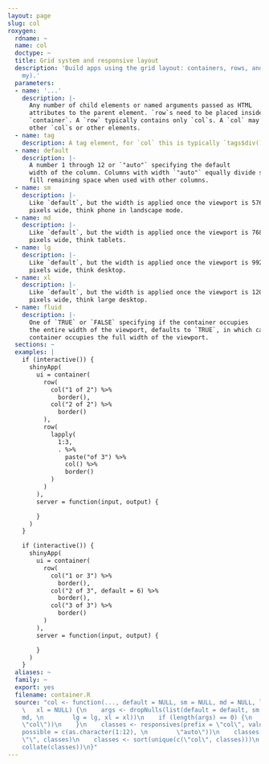 ```yaml
---
layout: page
slug: col
roxygen:
  rdname: ~
  name: col
  doctype: ~
  title: Grid system and responsive layout
  description: 'Build apps using the grid layout: containers, rows, and columns (oh
    my).'
  parameters:
  - name: '...'
    description: |-
      Any number of child elements or named arguments passed as HTML
      attributes to the parent element. `row`s need to be placed inside a
      `container`. A `row` typically contains only `col`s. A `col` may contain
      other `col`s or other elements.
  - name: tag
    description: A tag element, for `col` this is typically `tags$div()`.
  - name: default
    description: |-
      A number 1 through 12 or `"auto"` specifying the default
      width of the column. Columns with width `"auto"` equally divide space or
      fill remaining space when used with other columns.
  - name: sm
    description: |-
      Like `default`, but the width is applied once the viewport is 576
      pixels wide, think phone in landscape mode.
  - name: md
    description: |-
      Like `default`, but the width is applied once the viewport is 768
      pixels wide, think tablets.
  - name: lg
    description: |-
      Like `default`, but the width is applied once the viewport is 992
      pixels wide, think desktop.
  - name: xl
    description: |-
      Like `default`, but the width is applied once the viewport is 1200
      pixels wide, think large desktop.
  - name: fluid
    description: |-
      One of `TRUE` or `FALSE` specifying if the container occupies
      the entire width of the viewport, defaults to `TRUE`, in which case the
      container occupies the full width of the viewport.
  sections: ~
  examples: |
    if (interactive()) {
      shinyApp(
        ui = container(
          row(
            col("1 of 2") %>%
              border(),
            col("2 of 2") %>%
              border()
          ),
          row(
            lapply(
              1:3,
              . %>%
                paste("of 3") %>%
                col() %>%
                border()
            )
          )
        ),
        server = function(input, output) {

        }
      )
    }

    if (interactive()) {
      shinyApp(
        ui = container(
          row(
            col("1 or 3") %>%
              border(),
            col("2 of 3", default = 6) %>%
              border(),
            col("3 of 3") %>%
              border()
          )
        ),
        server = function(input, output) {

        }
      )
    }
  aliases: ~
  family: ~
  export: yes
  filename: container.R
  source: "col <- function(..., default = NULL, sm = NULL, md = NULL, lg = NULL, \n
    \   xl = NULL) {\n    args <- dropNulls(list(default = default, sm = sm, md =
    md, \n        lg = lg, xl = xl))\n    if (length(args) == 0) {\n        return(tagAddClass(tags$div(...),
    \"col\"))\n    }\n    classes <- responsives(prefix = \"col\", values = args,
    possible = c(as.character(1:12), \n        \"auto\"))\n    classes <- sub(\"-(sm|md|lg|xl)-auto\",
    \"\", classes)\n    classes <- sort(unique(c(\"col\", classes)))\n    tagAddClass(tags$div(...),
    collate(classes))\n}"
---
```

